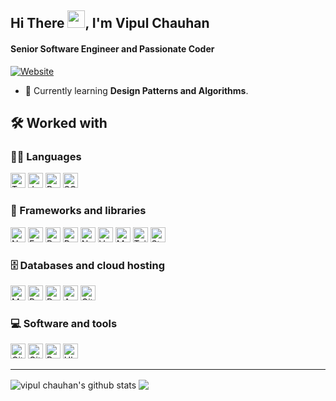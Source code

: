 <h2 align="left">Hi There <img src="https://media.giphy.com/media/hvRJCLFzcasrR4ia7z/giphy.gif" width="28">, I'm Vipul Chauhan</h2>
<h4 align="left">Senior Software Engineer and Passionate Coder</h4>

[![Website](https://img.shields.io/website?label=LinkedIn&style=for-the-badge&url=https%3A%2F%2Fcodestackr.com)](https://www.linkedin.com/in/vipul-chauhan2420/)

<!-- - 🔭 Most Recent Project [BotsApp](https://github.com/Prince-Mendiratta/BotsApp) -->

- 🌱 Currently learning **Design Patterns and Algorithms**.

<!-- <p align="left"> <img src="https://komarev.com/ghpvc/?username=Prince-Mendiratta" alt="Vipul" /> </p> -->

## 🛠️ Worked with

### 👨‍💻 Languages

<p>
      <img alt="TypeScript" src="https://img.shields.io/badge/TypeScript-007ACC.svg?style=for-the-badge&logo=typescript&logoColor=white" height="24">
      <img alt="JavaScript" src="https://img.shields.io/badge/JavaScript-F7DF1E.svg?style=for-the-badge&logo=javascript&logoColor=black" height="24">
      <img alt="Python" src="https://img.shields.io/badge/Python-14354C.svg?style=for-the-badge&logo=python&logoColor=white" height="24">
      <img alt="SQL" src="https://custom-icon-badges.herokuapp.com/badge/SQL-025E8C.svg?style=for-the-badge&logo=database&logoColor=white" height="24">
</p>

### 🧰 Frameworks and libraries

<p>
    <img alt="Node.js" src="https://img.shields.io/badge/Node.js-43853D.svg?style=for-the-badge&logo=node.js&logoColor=white" height="24">
    <img alt="Express.js" src="https://img.shields.io/badge/Express.js-404d59.svg?style=for-the-badge&logo=express&logoColor=white" height="24">
    <img alt="React" src="https://img.shields.io/badge/React-20232a.svg?style=for-the-badge&logo=react&logoColor=%2361DAFB" height="24">
    <img alt="Redux" src="https://img.shields.io/badge/Redux-593D88.svg?style=for-the-badge&logo=redux&logoColor=white" height="24">
    <img alt="Next JS" src="https://img.shields.io/badge/Next.js-000.svg?style=for-the-badge&logo=nextdotjs&logoColor=white" height="24">
    <img alt="Vue" src="https://img.shields.io/badge/Vue.js-35495E?style=for-the-badge&logo=vue.js&logoColor=4FC08D" height="24">
    <img alt="Material Design" src="https://img.shields.io/badge/Material%20Design-0081CB.svg?style=for-the-badge&logo=material-design&logoColor=white" height="24">
    <img alt="Tailwind CSS" src="https://img.shields.io/badge/Tailwind_CSS-38B2AC.svg?style=for-the-badge&logo=tailwind-css&logoColor=white" height="24">
    <img alt="Styled Component" src="https://img.shields.io/badge/styled--components-DB7093.svg?style=for-the-badge&logo=styled-components&logoColor=white" height="24">
</p>

### 🗄️ Databases and cloud hosting

<p>
    <img alt="MongoDB" src ="https://img.shields.io/badge/MongoDB-4ea94b.svg?style=for-the-badge&logo=mongodb&logoColor=white" height="24">
    <img alt="PostgreSQL" src ="https://img.shields.io/badge/PostgreSQL-316192.svg?style=for-the-badge&logo=postgresql&logoColor=white" height="24">
    <img alt="Docker" src="https://img.shields.io/badge/-Docker-175DDC?style=for-the-badge&logo=docker&logoColor=white" height="24">
    <img alt="Amazon AWS" src="https://img.shields.io/badge/Amazon_AWS-FF9900.svg?style=for-the-badge&logo=amazonaws&logoColor=white" height="24">
    <img alt="GitHub Pages" src="https://img.shields.io/badge/GitHub%20Pages-327FC7.svg?style=for-the-badge&logo=github&logoColor=white" height="24">
</p>

### 💻 Software and tools

<p>
    <img alt="Git" src="https://img.shields.io/badge/Git-F05033.svg?style=for-the-badge&logo=git&logoColor=white" height="24">
    <img alt="GitHub Actions" src="https://img.shields.io/badge/GitHub%20Actions-2671E5.svg?style=for-the-badge&logo=github%20actions&logoColor=white" height="24">
    <img alt="Postman" src="https://img.shields.io/badge/Postman-FF6C37?style=for-the-badge&logo=postman&logoColor=white" height="24">
    <img alt="Ubuntu" src="https://img.shields.io/badge/Ubuntu-F37626.svg?style=for-the-badge&logo=ubuntu&logoColor=white" height="24"
    <img alt="Visual Studio Code" src="https://img.shields.io/badge/Visual%20Studio%20Code-0078d7.svg?style=for-the-badge&logo=visual-studio-code&logoColor=white" height="24">
</p>

<hr />

<img align="center" src="https://readme-stats-nine-mauve.vercel.app/api?username=vipulchauhan24&show_icons=true&theme=dark#gh-dark-mode-only&include_all_commits=true&cache_seconds=7200" alt="vipul chauhan's github stats" /> 
<img align="center" src="https://readme-stats-nine-mauve.vercel.app/api/top-langs/?username=vipulchauhan24&langs_count=8&layout=compact&show_icons=true&theme=dark#gh-dark-mode-only&hide=C"/>

<!-- ## Top projects I've created/contributed to
<img align="center" src="https://readme-stats-nine-mauve.vercel.app/api/pin/?username=Prince-Mendiratta&repo=BotsApp&bg_color=1F222E&title_color=F85D7F&icon_color=F8D866&show_owner=true&text_color=FFFFFF" alt="BotsApp" />  -->
